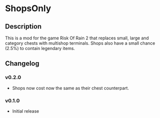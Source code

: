 # ShopsOnly

## Description

This is a mod for the game Risk Of Rain 2 that replaces small, large and category chests with multishop terminals. Shops also have a small chance (2.5%) to contain legendary items.

## Changelog

### v0.2.0

* Shops now cost now the same as their chest counterpart.

### v0.1.0

* Initial release
